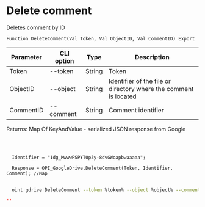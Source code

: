 ﻿---
sidebar_position: 4
---

# Delete comment
 Deletes comment by ID



`Function DeleteComment(Val Token, Val ObjectID, Val CommentID) Export`

  | Parameter | CLI option | Type | Description |
  |-|-|-|-|
  | Token | --token | String | Token |
  | ObjectID | --object | String | Identifier of the file or directory where the comment is located |
  | CommentID | --comment | String | Comment identifier |

  
  Returns:  Map Of KeyAndValue - serialized JSON response from Google

<br/>




```bsl title="Code example"
  
  Identifier = "1dg_MwwwPSPYT0p3y-8dvGWoapbwaaaaa";
  
  Response = OPI_GoogleDrive.DeleteComment(Token, Identifier, Comment); //Map
```



```sh title="CLI command example"
    
  oint gdrive DeleteComment --token %token% --object %object% --comment %comment%

```

```json title="Result"
''
```
